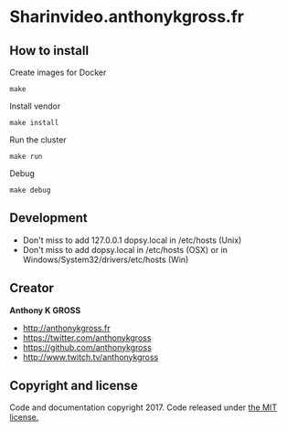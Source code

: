 # Sharinvideo.anthonykgross.fr

## How to install 

Create images for Docker
```console
make
```

Install vendor
```console
make install
```

Run the cluster
```console
make run
```

Debug
```console
make debug
```

## Development 

- Don't miss to add 127.0.0.1 dopsy.local in /etc/hosts (Unix)
- Don't miss to add <VM ip> dopsy.local in /etc/hosts (OSX) or in Windows/System32/drivers/etc/hosts (Win)

## Creator

**Anthony K GROSS**
- <http://anthonykgross.fr>
- <https://twitter.com/anthonykgross>
- <https://github.com/anthonykgross>
- <http://www.twitch.tv/anthonykgross>

## Copyright and license
Code and documentation copyright 2017. Code released under [the MIT license.](https://github.com/anthonykgross/sharinvideo/blob/master/LICENSE)